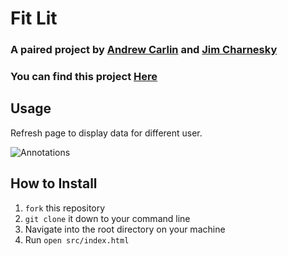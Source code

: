 # Fit Lit

### A paired project by [Andrew Carlin](https://github.com/AndieDrew) and [Jim Charnesky](https://github.com/BigBike96)
### You can find this project [Here](https://github.com/BigBike96/fitlit)

## Usage

Refresh page to display data for different user.


![Annotations](https://media.giphy.com/media/FrwS65LRTT7JUCoycy/giphy.gif)

## How to Install
1. `fork` this repository
2. `git clone` it down to your command line
3. Navigate into the root directory on your machine
4. Run `open src/index.html`
